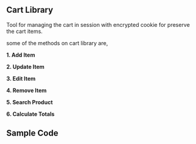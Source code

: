 **Cart Library**
- 

Tool for managing the cart in session with encrypted cookie for preserve the cart items.

some of the methods on cart library are,

**1. Add Item** 

**2. Update Item**

**3. Edit Item**

**4. Remove Item**

**5. Search Product**

**6. Calculate Totals**




**Sample Code**
- 

